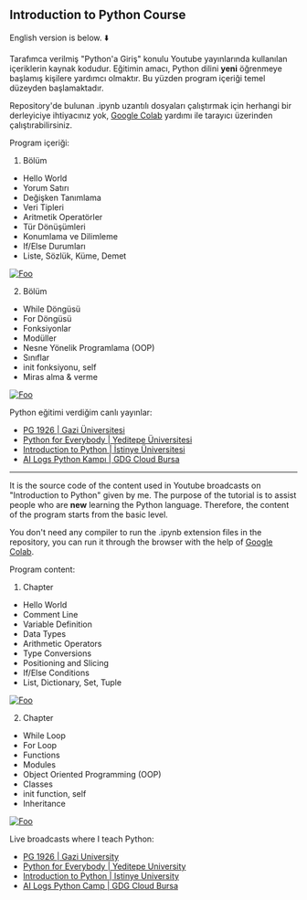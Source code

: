 Introduction to Python Course
--

English version is below. ⬇️

Tarafımca verilmiş "Python'a Giriş" konulu Youtube yayınlarında kullanılan içeriklerin kaynak kodudur. Eğitimin amacı, Python dilini **yeni** öğrenmeye başlamış kişilere yardımcı olmaktır. Bu yüzden program içeriği temel düzeyden başlamaktadır.

Repository'de bulunan .ipynb uzantılı dosyaları çalıştırmak için herhangi bir derleyiciye ihtiyacınız yok, [Google Colab](https://colab.research.google.com/) yardımı ile tarayıcı üzerinden çalıştırabilirsiniz.

Program içeriği:
1. Bölüm   
 - Hello World
 - Yorum Satırı
 - Değişken Tanımlama
 - Veri Tipleri
 - Aritmetik Operatörler
 - Tür Dönüşümleri
 - Konumlama ve Dilimleme
 - If/Else Durumları
 - Liste, Sözlük, Küme, Demet
 
 <a href="https://colab.research.google.com/github/mavideniz/Python101/blob/main/Python_Part1.ipynb" rel="Open in Colab">![Foo](https://colab.research.google.com/assets/colab-badge.svg)</a>
 
 2. Bölüm
 - While Döngüsü
 - For Döngüsü
 - Fonksiyonlar
 - Modüller
 - Nesne Yönelik Programlama (OOP)
 - Sınıflar
 - init fonksiyonu, self
 - Miras alma & verme
 
 <a href="https://colab.research.google.com/github/mavideniz/Python101/blob/main/Python_Part2.ipynb" rel="Open in Colab">![Foo](https://colab.research.google.com/assets/colab-badge.svg)</a>

Python eğitimi verdiğim canlı yayınlar:

 - [PG 1926 | Gazi Üniversitesi](https://www.youtube.com/watch?v=wdfGo-k6PxA)
 - [Python for Everybody | Yeditepe Üniversitesi](https://www.youtube.com/watch?v=C-IGJnBZvOc)
 - [Introduction to Python | İstinye Üniversitesi](https://www.youtube.com/watch?v=uO0OToMQ9tc)
 - [AI Logs Python Kampı | GDG Cloud Bursa](https://www.youtube.com/watch?v=BYgQFGWQMPM)

-----
It is the source code of the content used in Youtube broadcasts on "Introduction to Python" given by me. The purpose of the tutorial is to assist people who are **new** learning the Python language. Therefore, the content of the program starts from the basic level.

You don't need any compiler to run the .ipynb extension files in the repository, you can run it through the browser with the help of [Google Colab](https://colab.research.google.com/).

Program content:
1. Chapter
 - Hello World
 - Comment Line
 - Variable Definition
 - Data Types
 - Arithmetic Operators
 - Type Conversions
 - Positioning and Slicing
 - If/Else Conditions
 - List, Dictionary, Set, Tuple

 <a href="https://colab.research.google.com/github/mavideniz/Python101/blob/main/Python_Part1.ipynb" rel="Open in Colab">![Foo](https://colab.research.google.com/assets/colab-badge.svg)</a>
 
 2. Chapter
 - While Loop
 - For Loop
 - Functions
 - Modules
 - Object Oriented Programming (OOP)
 - Classes
 - init function, self
 - Inheritance

 <a href="https://colab.research.google.com/github/mavideniz/Python101/blob/main/Python_Part2.ipynb" rel="Open in Colab">![Foo](https://colab.research.google.com/assets/colab-badge.svg)</a>
 
Live broadcasts where I teach Python:

 - [PG 1926 | Gazi University](https://www.youtube.com/watch?v=wdfGo-k6PxA)
 - [Python for Everybody | Yeditepe University](https://www.youtube.com/watch?v=C-IGJnBZvOc)
 - [Introduction to Python | Istinye University](https://www.youtube.com/watch?v=uO0OToMQ9tc)
 - [AI Logs Python Camp | GDG Cloud Bursa](https://www.youtube.com/watch?v=BYgQFGWQMPM)
